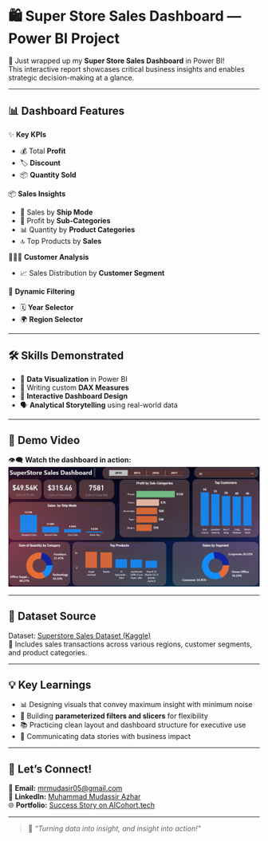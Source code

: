 # 🛍️ Super Store Sales Dashboard — Power BI Project

🚀 Just wrapped up my **Super Store Sales Dashboard** in Power BI!  
This interactive report showcases critical business insights and enables strategic decision-making at a glance.

---

## 📊 Dashboard Features

✨ **Key KPIs**  
- 💰 Total **Profit**  
- 🏷️ **Discount**  
- 📦 **Quantity Sold**

📦 **Sales Insights**  
- 🚚 Sales by **Ship Mode**  
- 🧾 Profit by **Sub-Categories**  
- 📊 Quantity by **Product Categories**  
- 🔝 Top Products by **Sales**

🧑‍🤝‍🧑 **Customer Analysis**  
- 📈 Sales Distribution by **Customer Segment**

🧭 **Dynamic Filtering**  
- 🗓️ **Year Selector**  
- 🌍 **Region Selector**

---

## 🛠️ Skills Demonstrated

- 📌 **Data Visualization** in Power BI  
- 🧠 Writing custom **DAX Measures**  
- 🧩 **Interactive Dashboard Design**  
- 🗣️ **Analytical Storytelling** using real-world data

---

## 🎥 Demo Video

👁️‍🗨️ **Watch the dashboard in action:**  
![Dashboard Preview](dashboard.png)  


---

## 📁 Dataset Source

Dataset: [Superstore Sales Dataset (Kaggle)](https://www.kaggle.com/datasets/tshepangmakhethe/superstore-dataset-final)  
🛒 Includes sales transactions across various regions, customer segments, and product categories.

---

## 💡 Key Learnings

- 📊 Designing visuals that convey maximum insight with minimum noise  
- 🔧 Building **parameterized filters and slicers** for flexibility  
- 📚 Practicing clean layout and dashboard structure for executive use  
- 💬 Communicating data stories with business impact



---

## 🤝 Let’s Connect!

📧 **Email:** [mrmudasir05@gmail.com](mailto:mrmudasir05@gmail.com)  
🔗 **LinkedIn:** [Muhammad Mudassir Azhar](https://www.linkedin.com/in/mudasir-azhar-a80b68237/)  
🌐 **Portfolio:** [Success Story on AICohort.tech](https://aicohort.tech/success-story/muhammad-mudassir-azhar/)

---

> 💬 _“Turning data into insight, and insight into action!”_
